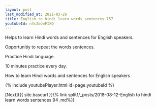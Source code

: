 ```yaml
---
layout: post
last_modified_at: 2021-03-29
title: English to hindi learn words sentences 757 
youtubeId: n4s3sowFIXQ
---
```

 
 
Helps to learn Hindi words and sentences for English speakers.

Opportunitiy to repeat the words sentences. 

Practice Hindi language. 
 
10 minutes practice every day. 
 
How to learn Hindi words and sentences for English speakers 
 
{% include youtubePlayer.html id=page.youtubeId %}
 
 
[Next]({{ site.baseurl }}{% link  split1/_posts/2018-08-12-English to hindi learn words sentences 94 .md%})
 
